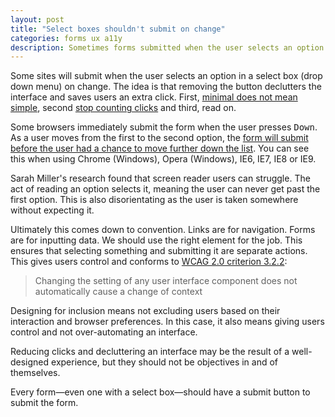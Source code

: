 ```yaml
---
layout: post
title: "Select boxes shouldn't submit on change"
categories: forms ux a11y
description: Sometimes forms submitted when the user selects an option. This is problematic.
---
```


Some sites will submit when the user selects an option in a select box (drop down menu) on change. The idea is that removing the button declutters the interface and saves users an extra click. First, [minimal does not mean simple](http://uxmyths.com/post/115783813605/myth-34-simple-minimal), second [stop counting clicks](http://idyeah.com/blog/2012/06/stop-counting-clicks/) and third, read on.

<!-- <div class="image" style="max-width: 320px;margin: 0 auto;">
	<figure>
		<img src="/assets/img/sortby.png" alt="Sort by select" width="100%">
		<figcaption>Sort by select box missing a submit button</figcaption>
	</figure>
</div> -->

Some browsers immediately submit the form when the user presses <kbd>Down</kbd>. As a user moves from the first to the second option, the [form will submit before the user had a chance to move further down the list](http://html.cita.illinois.edu/script/onchange/onchange-example.php). You can see this when using Chrome (Windows), Opera (Windows), IE6, IE7, IE8 or IE9.

Sarah Miller's research found that screen reader users can struggle. The act of reading an option selects it, meaning the user can never get past the first option. This is also disorientating as the user is taken somewhere without expecting it.

Ultimately this comes down to convention. Links are for navigation. Forms are for inputting data. We should use the right element for the job. This ensures that selecting something and submitting it are separate actions. This gives users control and conforms to [WCAG 2.0 criterion 3.2.2](https://www.w3.org/TR/UNDERSTANDING-WCAG20/consistent-behavior-unpredictable-change.html):

> Changing the setting of any user interface component does not automatically cause a change of context

Designing for inclusion means not excluding users based on their interaction and browser preferences. In this case, it also means giving users control and not over-automating an interface.

Reducing clicks and decluttering an interface may be the result of a well-designed experience, but they should not be objectives in and of themselves.

Every form&mdash;even one with a select box&mdash;should have a submit button to submit the form.

<!-- <iframe width="100%" height="315" src="https://www.youtube.com/embed/rnKDDSo9Omk" frameborder="0" allowfullscreen></iframe> -->

<!--
Should a GO Button be Included with a Drop-down List?
-->